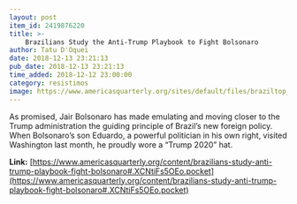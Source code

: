 ```yaml
---
layout: post
item_id: 2419876220
title: >-
    Brazilians Study the Anti-Trump Playbook to Fight Bolsonaro
author: Tatu D'Oquei
date: 2018-12-13 23:21:13
pub_date: 2018-12-13 23:21:13
time_added: 2018-12-12 23:00:00
category: resistimos
image: https://www.americasquarterly.org/sites/default/files/braziltop_2.jpg
---
```


As promised, Jair Bolsonaro has made emulating and moving closer to the Trump administration the guiding principle of Brazil’s new foreign policy. When Bolsonaro’s son Eduardo, a powerful politician in his own right, visited Washington last month, he proudly wore a “Trump 2020” hat.

**Link:** [https://www.americasquarterly.org/content/brazilians-study-anti-trump-playbook-fight-bolsonaro#.XCNtiFs5OEo.pocket](https://www.americasquarterly.org/content/brazilians-study-anti-trump-playbook-fight-bolsonaro#.XCNtiFs5OEo.pocket)


